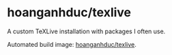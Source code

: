 # hoanganhduc/texlive

A custom TeXLive installation with packages I often use.

Automated build image: [hoanganhduc/texlive](https://github.com/hoanganhduc/docker-texlive/pkgs/container/texlive).

